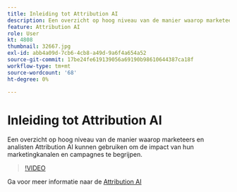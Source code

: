 ```yaml
---
title: Inleiding tot Attribution AI
description: Een overzicht op hoog niveau van de manier waarop marketeers en analisten Attribution AI kunnen gebruiken om de impact van hun marketingkanalen en campagnes te begrijpen.
feature: Attribution AI
role: User
kt: 4808
thumbnail: 32667.jpg
exl-id: abb4a09d-7cb6-4cb8-a49d-9a6f4a654a52
source-git-commit: 17be24fe619139056a69190b98610644387ca18f
workflow-type: tm+mt
source-wordcount: '68'
ht-degree: 0%

---
```


# Inleiding tot Attribution AI

Een overzicht op hoog niveau van de manier waarop marketeers en analisten Attribution AI kunnen gebruiken om de impact van hun marketingkanalen en campagnes te begrijpen.

>[!VIDEO](https://video.tv.adobe.com/v/32667?quality=12&learn=on)

Ga voor meer informatie naar de [Attribution AI](https://experienceleague.adobe.com/docs/experience-platform/intelligent-services/attribution-ai/overview.html)
